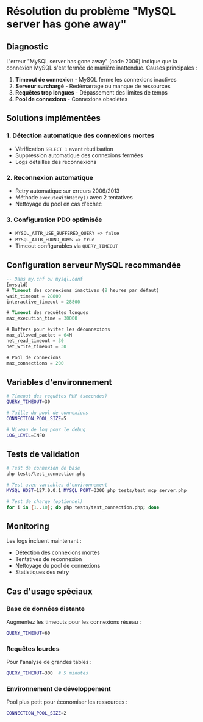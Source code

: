 # Résolution du problème "MySQL server has gone away"

## Diagnostic

L'erreur "MySQL server has gone away" (code 2006) indique que la connexion MySQL s'est fermée de manière inattendue. Causes principales :

1. **Timeout de connexion** - MySQL ferme les connexions inactives
2. **Serveur surchargé** - Redémarrage ou manque de ressources  
3. **Requêtes trop longues** - Dépassement des limites de temps
4. **Pool de connexions** - Connexions obsolètes

## Solutions implémentées

### 1. Détection automatique des connexions mortes
- Vérification `SELECT 1` avant réutilisation
- Suppression automatique des connexions fermées
- Logs détaillés des reconnexions

### 2. Reconnexion automatique
- Retry automatique sur erreurs 2006/2013
- Méthode `executeWithRetry()` avec 2 tentatives
- Nettoyage du pool en cas d'échec

### 3. Configuration PDO optimisée
- `MYSQL_ATTR_USE_BUFFERED_QUERY => false`
- `MYSQL_ATTR_FOUND_ROWS => true` 
- Timeout configurables via `QUERY_TIMEOUT`

## Configuration serveur MySQL recommandée

```sql
-- Dans my.cnf ou mysql.conf
[mysqld]
# Timeout des connexions inactives (8 heures par défaut)
wait_timeout = 28800
interactive_timeout = 28800

# Timeout des requêtes longues  
max_execution_time = 30000

# Buffers pour éviter les déconnexions
max_allowed_packet = 64M
net_read_timeout = 30
net_write_timeout = 30

# Pool de connexions
max_connections = 200
```

## Variables d'environnement

```bash
# Timeout des requêtes PHP (secondes)
QUERY_TIMEOUT=30

# Taille du pool de connexions
CONNECTION_POOL_SIZE=5

# Niveau de log pour le debug
LOG_LEVEL=INFO
```

## Tests de validation

```bash
# Test de connexion de base
php tests/test_connection.php

# Test avec variables d'environnement
MYSQL_HOST=127.0.0.1 MYSQL_PORT=3306 php tests/test_mcp_server.php

# Test de charge (optionnel)
for i in {1..10}; do php tests/test_connection.php; done
```

## Monitoring

Les logs incluent maintenant :
- Détection des connexions mortes
- Tentatives de reconnexion
- Nettoyage du pool de connexions
- Statistiques des retry

## Cas d'usage spéciaux

### Base de données distante
Augmentez les timeouts pour les connexions réseau :
```bash
QUERY_TIMEOUT=60
```

### Requêtes lourdes  
Pour l'analyse de grandes tables :
```bash
QUERY_TIMEOUT=300  # 5 minutes
```

### Environnement de développement
Pool plus petit pour économiser les ressources :
```bash
CONNECTION_POOL_SIZE=2
```